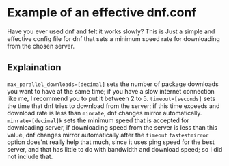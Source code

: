 # Example of an effective dnf.conf 
Have you ever used dnf and felt it works slowly?
This is Just a simple and effective config file for dnf that sets a minimum speed rate for downloading from the chosen server.
## Explaination
`max_parallel_downloads=[decimal]` sets the number of package downloads you want to have at the same time; if you have a slow internet connection like me, I recommend you to put it between 2 to 5.
`timeout=[seconds]` sets the time that dnf tries to download from the server; if this time exceeds and download rate is less than `minrate`, dnf changes mirror automatically.
`minrate=[decimal]k` sets the minimum speed that is accepted for downloading server, if downloading speed from the server is less than this value, dnf changes mirror automatically after the `timeout`
`fastestmirror` option does'nt really help that much, since it uses ping speed for the best server, and that has little to do with bandwidth and download speed; so I did not include that. 
